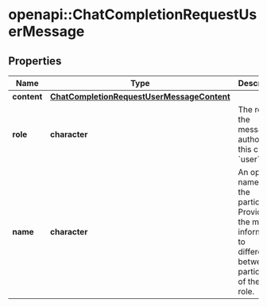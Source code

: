 # openapi::ChatCompletionRequestUserMessage


## Properties
Name | Type | Description | Notes
------------ | ------------- | ------------- | -------------
**content** | [**ChatCompletionRequestUserMessageContent**](ChatCompletionRequestUserMessage_content.md) |  | 
**role** | **character** | The role of the messages author, in this case &#x60;user&#x60;. | [Enum: [user]] 
**name** | **character** | An optional name for the participant. Provides the model information to differentiate between participants of the same role. | [optional] 


